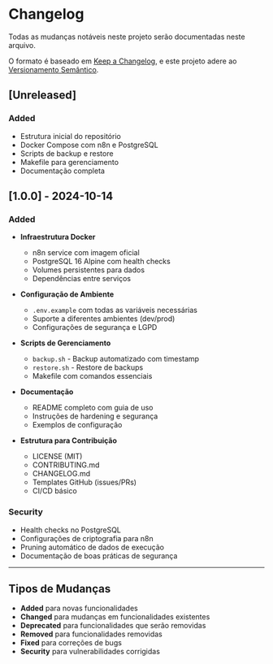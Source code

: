 # Changelog

Todas as mudanças notáveis neste projeto serão documentadas neste arquivo.

O formato é baseado em [Keep a Changelog](https://keepachangelog.com/en/1.0.0/),
e este projeto adere ao [Versionamento Semântico](https://semver.org/spec/v2.0.0.html).

## [Unreleased]

### Added
- Estrutura inicial do repositório
- Docker Compose com n8n e PostgreSQL
- Scripts de backup e restore
- Makefile para gerenciamento
- Documentação completa

## [1.0.0] - 2024-10-14

### Added
- **Infraestrutura Docker**
  - n8n service com imagem oficial
  - PostgreSQL 16 Alpine com health checks
  - Volumes persistentes para dados
  - Dependências entre serviços

- **Configuração de Ambiente**
  - `.env.example` com todas as variáveis necessárias
  - Suporte a diferentes ambientes (dev/prod)
  - Configurações de segurança e LGPD

- **Scripts de Gerenciamento**
  - `backup.sh` - Backup automatizado com timestamp
  - `restore.sh` - Restore de backups
  - Makefile com comandos essenciais

- **Documentação**
  - README completo com guia de uso
  - Instruções de hardening e segurança
  - Exemplos de configuração

- **Estrutura para Contribuição**
  - LICENSE (MIT)
  - CONTRIBUTING.md
  - CHANGELOG.md
  - Templates GitHub (issues/PRs)
  - CI/CD básico

### Security
- Health checks no PostgreSQL
- Configurações de criptografia para n8n
- Pruning automático de dados de execução
- Documentação de boas práticas de segurança

---

## Tipos de Mudanças

- **Added** para novas funcionalidades
- **Changed** para mudanças em funcionalidades existentes
- **Deprecated** para funcionalidades que serão removidas
- **Removed** para funcionalidades removidas
- **Fixed** para correções de bugs
- **Security** para vulnerabilidades corrigidas
